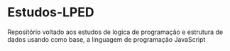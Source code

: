 # Estudos-LPED
Repositório voltado aos estudos de logica de programação e estrutura de dados usando como base, a linguagem de programação JavaScript
